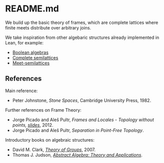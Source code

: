 # README.md

We build up the basic theory of frames, which are complete lattices where finite meets distribute over arbitrary joins.

We take inspiration from other algebaric structures already implemented in Lean, for example:
- [Boolean algebras](https://leanprover-community.github.io/mathlib4_docs/Mathlib/Order/BooleanAlgebra.html#instBooleanAlgebraBool)
- [Complete semilattices](https://leanprover-community.github.io/mathlib4_docs/Mathlib/Order/CompleteLattice.html#CompleteSemilatticeSup)
- [Meet-semilattices](https://leanprover-community.github.io/mathlib4_docs/Mathlib/Order/Lattice.html#SemilatticeInf)

## References

Main reference:

- Peter Johnstone, *Stone Spaces*, Cambridge University Press, 1982.

Further references on Frame Theory:

- Jorge Picado  and Aleš Pultr, *Frames and Locales - Topology without points, [slides](http://www.mat.uc.pt/~picado/talks/louvain2019.pdf)*, 2012.
- Jorge Picado  and Aleš Pultr, *Separation in Point-Free Topology*. 

Introductory books on algebraic structures:

- David M. Clark, *[Theory of Groups](https://people.cas.uab.edu/~pjung/teaching_files/AlgebraTextbook.pdf)*, 2007.
- Thomas J. Judson, *[Abstract Algebra: Theory and Applications](https://judsonbooks.org/aata/)*.

